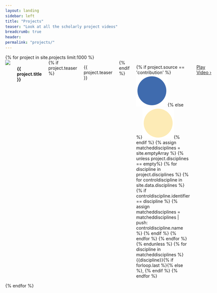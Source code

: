 ```yaml
---
layout: landing
sidebar: left
title: "Projects"
teaser: "Look at all the scholarly project videos"
breadcrumb: true
header:
permalink: "projects/"
---
```

<div class="row">
	<div class="small-12 columns t30">
		<div class="row" id="listprojects">
			{% for project in site.projects limit:1000 %}
				<div id="project_{{ project.identifier }}" class="medium-4 columns projectbox">
					<img src="http://img.youtube.com/vi/{{ project.youtubeid}}/0.jpg">
					<h4>{{ project.title }}</h4>
					{% if project.teaser %}<p>{{ project.teaser }}</p>{% endif %}
					<p class="source_disciplines">{% if project.source == 'contribution' %}<img src="/assets/img/circle-cobalt.svg">{% else %}<img src="/assets/img/circle-brilliant-amber.svg">{% endif %}
					{% assign matcheddisciplines = site.emptyArray %}
					{% unless project.disciplines == empty%}
						{% for discipline in project.disciplines %}
							{% for controldiscipline in site.data.disciplines %}
								{% if controldiscipline.identifier == discipline %}
									{% assign matcheddisciplines = matcheddisciplines | push: controldiscipline.name %}
								{% endif %}
							{% endfor %}
						{% endfor %}
					{% endunless %}
					{% for discipline in matcheddisciplines %}
					<span>{{discipline}}</span>{% if forloop.last %}{% else %}, {% endif %}
					{% endfor %}</p>
					<p><a href="{{ site.url }}{{ site.baseurl }}{{ project.url }}" class="button radius" title="Play {{ project.title | escape_once }}">Play Video&nbsp;›</a></p>
				</div>
			{% endfor %}
		</div>
	</div><!-- /.small-8 small-offset-2.columns -->
</div><!-- /.row -->
